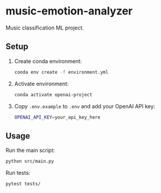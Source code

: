 # music-emotion-analyzer

 Music classification ML project.

## Setup

1. Create conda environment:
   ```bash
   conda env create -f environment.yml
   ```

2. Activate environment:
   ```bash
   conda activate openai-project
   ```

3. Copy `.env.example` to `.env` and add your OpenAI API key:
   ```bash
   OPENAI_API_KEY=your_api_key_here
   ```

## Usage

Run the main script:
```bash
python src/main.py
```

Run tests:
```bash
pytest tests/
```